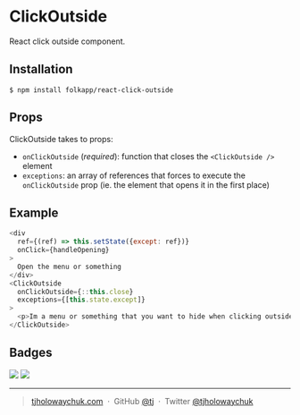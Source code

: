 
# ClickOutside

React click outside component.

## Installation

```
$ npm install folkapp/react-click-outside
```

## Props

ClickOutside takes to props:
- `onClickOutside` (*required*): function that closes the `<ClickOutside />` element
- `exceptions`: an array of references that forces to execute the `onClickOutside` prop (ie. the element that opens it in the first place)

## Example

```js
<div
  ref={(ref) => this.setState({except: ref})}
  onClick={handleOpening}
>
  Open the menu or something
</div>
<ClickOutside
  onClickOutside={::this.close}
  exceptions={[this.state.except]}
>
  <p>Im a menu or something that you want to hide when clicking outside.</p>
</ClickOutside>
```

## Badges

![](https://img.shields.io/badge/license-MIT-blue.svg)
![](https://img.shields.io/badge/status-stable-green.svg)

---

> [tjholowaychuk.com](http://tjholowaychuk.com) &nbsp;&middot;&nbsp;
> GitHub [@tj](https://github.com/tj) &nbsp;&middot;&nbsp;
> Twitter [@tjholowaychuk](https://twitter.com/tjholowaychuk)
